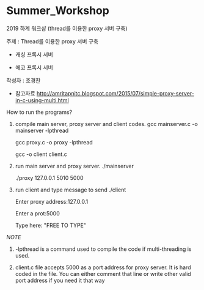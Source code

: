 # Summer_Workshop
2019 하계 워크샵 (thread를 이용한 proxy 서버 구축)

주제 : Thread를 이용한 proxy 서버 구축

- 캐싱 프록시 서버

- 에코 프록시 서버

작성자 : 조경찬

- 참고자료
http://amritapnitc.blogspot.com/2015/07/simple-proxy-server-in-c-using-multi.html

How to run the programs?

1. compile main server, proxy server and client codes.
    gcc mainserver.c -o mainserver -lpthread

    gcc proxy.c -o proxy -lpthread

    gcc -o client client.c
    
2. run main server and proxy server.
    ./mainserver

    ./proxy 127.0.0.1 5010 5000

3. run client and type message to send
    ./client

    Enter proxy address:127.0.0.1

    Enter a prot:5000

    Type here: "FREE TO TYPE"

*NOTE*
1. -lpthread is a command used to compile the code if multi-threading is used.

2. client.c file accepts 5000 as a port address for proxy server. It is hard coded in the file. You can either comment that line or write other valid port address if you need it that way
